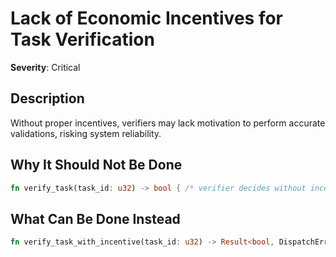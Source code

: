 # Lack of Economic Incentives for Task Verification

**Severity**: Critical

## Description
Without proper incentives, verifiers may lack motivation to perform accurate validations, risking system reliability.

## Why It Should Not Be Done


```rust
fn verify_task(task_id: u32) -> bool { /* verifier decides without incentive */ }
```



## What Can Be Done Instead



```rust
fn verify_task_with_incentive(task_id: u32) -> Result<bool, DispatchError> { /* incentivized verifier logic */ }
```


